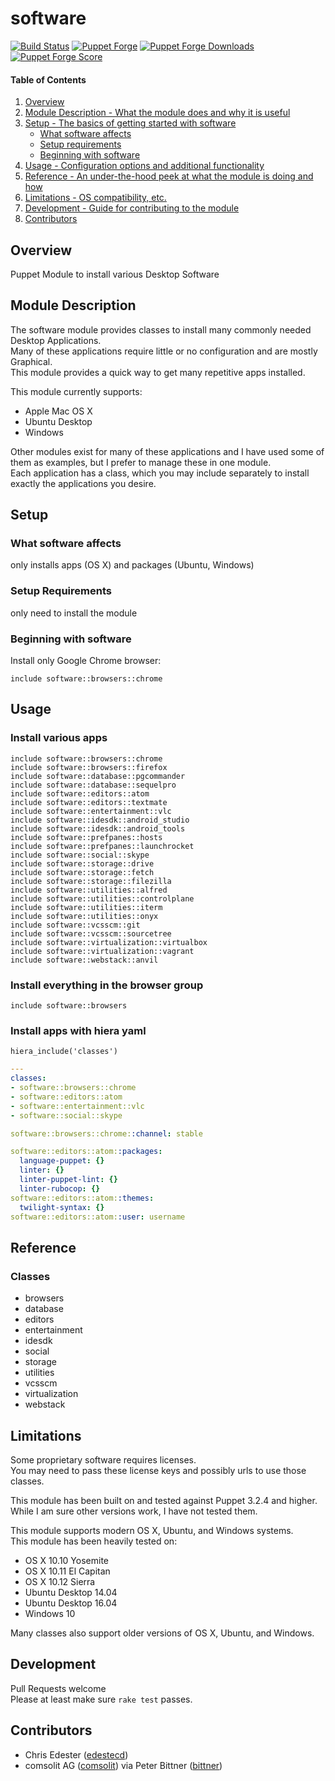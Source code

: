 software
=============

[![Build Status](https://travis-ci.org/edestecd/puppet-software.svg)](https://travis-ci.org/edestecd/puppet-software)
[![Puppet Forge](https://img.shields.io/puppetforge/v/edestecd/software.svg)](https://forge.puppet.com/edestecd/software)
[![Puppet Forge Downloads](https://img.shields.io/puppetforge/dt/edestecd/software.svg)](https://forge.puppet.com/edestecd/software)
[![Puppet Forge Score](https://img.shields.io/puppetforge/f/edestecd/software.svg)](https://forge.puppet.com/edestecd/software/scores)

#### Table of Contents

1. [Overview](#overview)
2. [Module Description - What the module does and why it is useful](#module-description)
3. [Setup - The basics of getting started with software](#setup)
    * [What software affects](#what-software-affects)
    * [Setup requirements](#setup-requirements)
    * [Beginning with software](#beginning-with-software)
4. [Usage - Configuration options and additional functionality](#usage)
5. [Reference - An under-the-hood peek at what the module is doing and how](#reference)
5. [Limitations - OS compatibility, etc.](#limitations)
6. [Development - Guide for contributing to the module](#development)
7. [Contributors](#contributors)

## Overview

Puppet Module to install various Desktop Software

## Module Description

The software module provides classes to install many commonly needed Desktop Applications.  
Many of these applications require little or no configuration and are mostly Graphical.  
This module provides a quick way to get many repetitive apps installed.

This module currently supports:
* Apple Mac OS X
* Ubuntu Desktop
* Windows

Other modules exist for many of these applications and I have used some of them
as examples, but I prefer to manage these in one module.  
Each application has a class, which you may include separately to install
exactly the applications you desire.

## Setup

### What software affects

only installs apps (OS X) and packages (Ubuntu, Windows)

### Setup Requirements

only need to install the module

### Beginning with software

Install only Google Chrome browser:

```puppet
include software::browsers::chrome
```

## Usage

### Install various apps

```puppet
include software::browsers::chrome
include software::browsers::firefox
include software::database::pgcommander
include software::database::sequelpro
include software::editors::atom
include software::editors::textmate
include software::entertainment::vlc
include software::idesdk::android_studio
include software::idesdk::android_tools
include software::prefpanes::hosts
include software::prefpanes::launchrocket
include software::social::skype
include software::storage::drive
include software::storage::fetch
include software::storage::filezilla
include software::utilities::alfred
include software::utilities::controlplane
include software::utilities::iterm
include software::utilities::onyx
include software::vcsscm::git
include software::vcsscm::sourcetree
include software::virtualization::virtualbox
include software::virtualization::vagrant
include software::webstack::anvil
```

### Install everything in the browser group

```puppet
include software::browsers
```

### Install apps with hiera yaml

```puppet
hiera_include('classes')
```
```yaml
---
classes:
- software::browsers::chrome
- software::editors::atom
- software::entertainment::vlc
- software::social::skype

software::browsers::chrome::channel: stable

software::editors::atom::packages:
  language-puppet: {}
  linter: {}
  linter-puppet-lint: {}
  linter-rubocop: {}
software::editors::atom::themes:
  twilight-syntax: {}
software::editors::atom::user: username
```

## Reference

### Classes

* browsers
* database
* editors
* entertainment
* idesdk
* social
* storage
* utilities
* vcsscm
* virtualization
* webstack

## Limitations

Some proprietary software requires licenses.  
You may need to pass these license keys and possibly urls to use those classes.

This module has been built on and tested against Puppet 3.2.4 and higher.  
While I am sure other versions work, I have not tested them.

This module supports modern OS X, Ubuntu, and Windows systems.  
This module has been heavily tested on:
* OS X 10.10 Yosemite
* OS X 10.11 El Capitan
* OS X 10.12 Sierra
* Ubuntu Desktop 14.04
* Ubuntu Desktop 16.04
* Windows 10

Many classes also support older versions of OS X, Ubuntu, and Windows.

## Development

Pull Requests welcome  
Please at least make sure ```rake test``` passes.

## Contributors

* Chris Edester ([edestecd](https://github.com/edestecd))
* comsolit AG ([comsolit](https://github.com/comsolit)) via Peter Bittner ([bittner](https://github.com/bittner))
